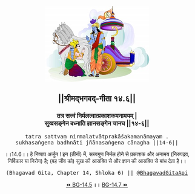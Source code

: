<center><img src="../../asset/BG.png" alt="#API #bhagavadgitaapi #slok #nodejs #js #api #gitaapi #krishna #hinduism #vedic #ISKCON #shreemadbhagavadgita #technology"/>
<h2>||श्रीमद्‍भगवद्‍-गीता १४.६||</h2>
<h3>तत्र सत्त्वं निर्मलत्वात्प्रकाशकमनामयम् |<br/>सुखसङ्गेन बध्नाति ज्ञानसङ्गेन चानघ ||१४-६||</h3>
<pre>tatra sattvaṃ nirmalatvātprakāśakamanāmayam .<br/>sukhasaṅgena badhnāti jñānasaṅgena cānagha ||14-6||</pre>
<p>।।14.6।। हे निष्पाप अर्जुन ! इन (तीनों) में, सत्त्वगुण निर्मल होने से प्रकाशक और अनामय (निरुपद्रव, निर्विकार या निरोग) है; (वह जीव को) सुख की आसक्ति से और ज्ञान की आसक्ति से बांध देता है।।</p>
<pre>(Bhagavad Gita, Chapter 14, Shloka 6) || <a href="https://twitter.com/bhagavadgitaapi">@BhagavadGitaApi</a></pre><a href="../../14/5">⏪  BG-14.5</a><b>        ।।        </b><a href="../../14/7">BG-14.7  ⏩</a></center></center>